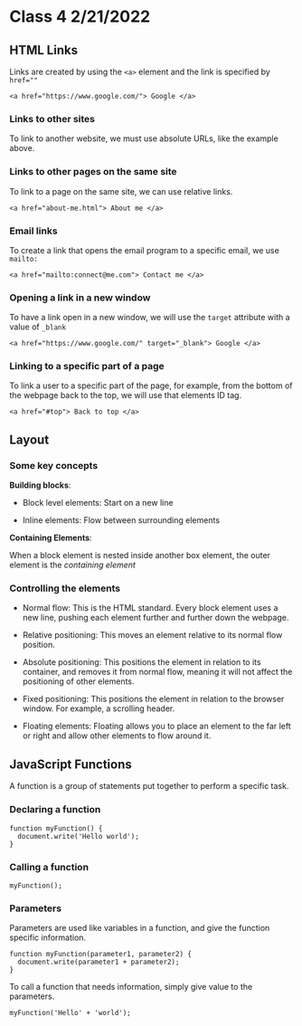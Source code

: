 # Class 4 2/21/2022

## HTML Links

Links are created by using the `<a>` element and the link is specified by `href=""`

```
<a href="https://www.google.com/"> Google </a>
```

### Links to other sites

To link to another website, we must use absolute URLs, like the example above.

### Links to other pages on the same site

To link to a page on the same site, we can use relative links.

```
<a href="about-me.html"> About me </a>
```

### Email links

To create a link that opens the email program to a specific email, we use `mailto:`

```
<a href="mailto:connect@me.com"> Contact me </a>
```

### Opening a link in a new window

To have a link open in a new window, we will use the `target` attribute with a value of `_blank`

```
<a href="https://www.google.com/" target="_blank"> Google </a>
```

### Linking to a specific part of a page

To link a user to a specific part of the page, for example, from the bottom of the webpage back to the top, we will use that elements ID tag.

```
<a href="#top"> Back to top </a>
```

## Layout

### Some key concepts

**Building blocks**:

- Block level elements: Start on a new line

- Inline elements: Flow between surrounding elements

**Containing Elements**:

When a block element is nested inside another box element, the outer element is the *containing element*

### Controlling the elements

- Normal flow: This is the HTML standard. Every block element uses a new line, pushing each element further and further down the webpage.

- Relative positioning: This moves an element relative to its normal flow position.

- Absolute positioning: This positions the element in relation to its container, and removes it from normal flow, meaning it will not affect the positioning of other elements.

- Fixed positioning: This positions the element in relation to the browser window. For example, a scrolling header.

- Floating elements: Floating allows you to place an element to the far left or right and allow other elements to flow around it.

## JavaScript Functions

A function is a group of statements put together to perform a specific task.

### Declaring a function

```
function myFunction() {
  document.write('Hello world');
}
```

### Calling a function

```
myFunction();
```

### Parameters

Parameters are used like variables in a function, and give the function specific information.

```
function myFunction(parameter1, parameter2) {
  document.write(parameter1 + parameter2);
}
```

To call a function that needs information, simply give value to the parameters.

```
myFunction('Hello' + 'world');
```
